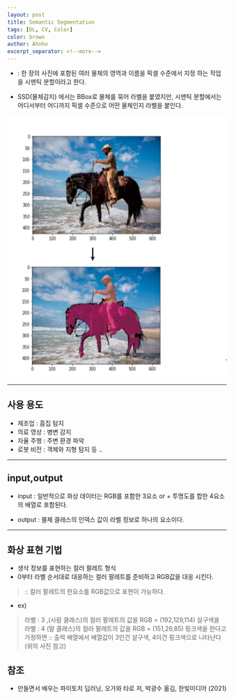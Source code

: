 ```yaml
---
layout: post
title: Semantic Segmentation
tags: [DL, CV, Color]
color: brown
author: Ahnho
excerpt_separator: <!--more-->
---
```

-  : 한 장의 사진에 포함된 여러 물체의 영역과 이름을 픽셀 수준에서 지정 하는 작업을 시멘틱 분할이라고 한다. 

- SSD(물체감지) 에서는 BBox로 물체를 묶어 라벨을 붙였지만,  시맨틱 분할에서는 어디서부터 어디까지 픽셀 수준으로 어떤 물체인지 라벨을 붙인다.

<!--more-->

<img src= "/image/SS.png" width="900px" height="600px" title="image"/>

---


## 사용 용도
- 제조업 : 흠집 탐지
- 의료 영상 : 병변 감지
- 자율 주행 : 주변 환경 파악
- 로봇 비전 : 객체와 지형 탐지 등 ..

---

## input,output

- input : 일반적으로 화상 데이터는 RGB를 포함한 3요소 or + 투명도를 합한 4요소의 배열로 포함된다.

- output :  물체 클래스의 인덱스 값이 라벨 정보로 하나의 요소이다.


---

## 화상 표현 기법

- 생삭 정보를 표현하는 컬러 팔레트 형식
- 0부터 라벨 순서대로 대응하는  컬러 팔레트를 준비하고 RGB값을 대응 시킨다.

> :: 컬러 팔레트의 한요소를 RGB값으로 표현이 가능하다.

- ex) 

> 라벨 : 3 ,(사람 클래스)의 컬러 팔레트의 값을 RGB = (192,129,114) 살구색을
> 라벨 : 4 (말 클래스)의 컬러 팔레트의 값을 RGB = (151,26,85) 핑크색을 한다고 가정하면
> :: 출력 배열에서 배열값이 3인건 살구색, 4이건 핑크색으로 나타난다 (위의 사진 참고)


## 참조

- 만들면서 배우는 파이토치 딥러닝, 오가와 타로 저, 박광수 옮김, 한빛미디어 (2021)
